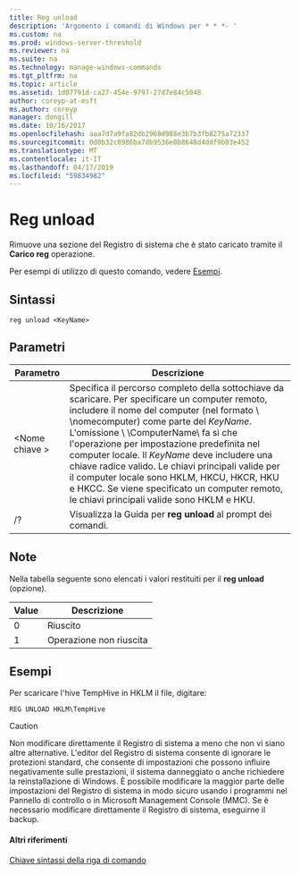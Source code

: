 ```yaml
---
title: Reg unload
description: 'Argomento i comandi di Windows per * * *- '
ms.custom: na
ms.prod: windows-server-threshold
ms.reviewer: na
ms.suite: na
ms.technology: manage-windows-commands
ms.tgt_pltfrm: na
ms.topic: article
ms.assetid: 1d07791d-ca27-454e-9797-27d7e84c5048
author: coreyp-at-msft
ms.author: coreyp
manager: dongill
ms.date: 10/16/2017
ms.openlocfilehash: aaa7d7a9fa82db2968d988e3b7b3fb8275a72337
ms.sourcegitcommit: 0d0b32c8986ba7db9536e0b8648d4ddf9b03e452
ms.translationtype: MT
ms.contentlocale: it-IT
ms.lasthandoff: 04/17/2019
ms.locfileid: "59834982"
---
```

# <a name="reg-unload"></a>Reg unload



Rimuove una sezione del Registro di sistema che è stato caricato tramite il **Carico reg** operazione.

Per esempi di utilizzo di questo comando, vedere [Esempi](#BKMK_examples).

## <a name="syntax"></a>Sintassi

```
reg unload <KeyName>
```

## <a name="parameters"></a>Parametri

|Parametro|Descrizione|
|---------|-----------|
|\<Nome chiave >|Specifica il percorso completo della sottochiave da scaricare. Per specificare un computer remoto, includere il nome del computer (nel formato \\ \\nomecomputer\) come parte del *KeyName*. L'omissione \\ \\ComputerName\ fa sì che l'operazione per impostazione predefinita nel computer locale. Il *KeyName* deve includere una chiave radice valido. Le chiavi principali valide per il computer locale sono HKLM, HKCU, HKCR, HKU e HKCC. Se viene specificato un computer remoto, le chiavi principali valide sono HKLM e HKU.|
|/?|Visualizza la Guida per **reg unload** al prompt dei comandi.|

## <a name="remarks"></a>Note

Nella tabella seguente sono elencati i valori restituiti per il **reg unload** (opzione).

|Value|Descrizione|
|-----|-----------|
|0|Riuscito|
|1|Operazione non riuscita|

## <a name="BKMK_examples"></a>Esempi

Per scaricare l'hive TempHive in HKLM il file, digitare:
```
REG UNLOAD HKLM\TempHive
```

> [!CAUTION]
> Non modificare direttamente il Registro di sistema a meno che non vi siano altre alternative. L'editor del Registro di sistema consente di ignorare le protezioni standard, che consente di impostazioni che possono influire negativamente sulle prestazioni, il sistema danneggiato o anche richiedere la reinstallazione di Windows. È possibile modificare la maggior parte delle impostazioni del Registro di sistema in modo sicuro usando i programmi nel Pannello di controllo o in Microsoft Management Console (MMC). Se è necessario modificare direttamente il Registro di sistema, eseguirne il backup.

#### <a name="additional-references"></a>Altri riferimenti

[Chiave sintassi della riga di comando](command-line-syntax-key.md)